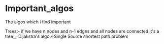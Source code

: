 # Important_algos
The algos which I find important

Trees:-
if we have n nodes and n-1 edges and all nodes are connected it's a tree__
Dijakstra's algo:- Single Source shortest path problem
